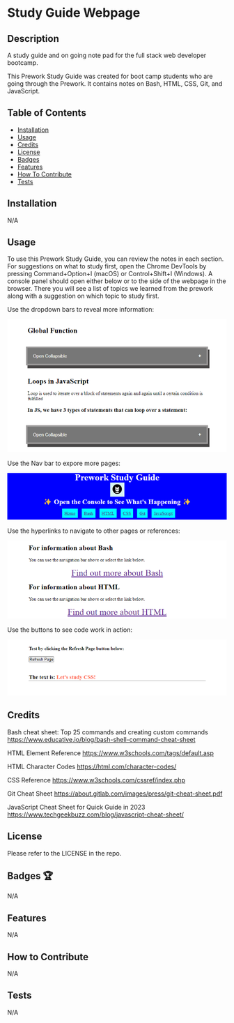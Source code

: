 # Study Guide Webpage

## Description

A study guide and on going note pad for the full stack web developer bootcamp.

This Prework Study Guide was created for boot camp students who are going through the Prework. It contains notes on Bash, HTML, CSS, Git, and JavaScript.

## Table of Contents

- [Installation](#installation)
- [Usage](#usage)
- [Credits](#credits)
- [License](#license)
- [Badges](#badges)
- [Features](#features)
- [How To Contribute](#howtocontribute)
- [Tests](#tests)

## Installation

N/A

## Usage

To use this Prework Study Guide, you can review the notes in each section. For suggestions on what to study first, open the Chrome DevTools by pressing Command+Option+I (macOS) or Control+Shift+I (Windows). A console panel should open either below or to the side of the webpage in the browser. There you will see a list of topics we learned from the prework along with a suggestion on which topic to study first.

Use the dropdown bars to reveal more information:

![alt text](assets/Screenshot1.png)

Use the Nav bar to expore more pages:

![alt text](assets/Screenshot2.png)

Use the hyperlinks to navigate to other pages or references:

![alt text](assets/Screenshot3.png)

Use the buttons to see code work in action:

![alt text](assets/Screenshot4.png)

## Credits

Bash cheat sheet: Top 25 commands and creating custom commands
https://www.educative.io/blog/bash-shell-command-cheat-sheet

HTML Element Reference
https://www.w3schools.com/tags/default.asp

HTML Character Codes
https://html.com/character-codes/

CSS Reference
https://www.w3schools.com/cssref/index.php

Git Cheat Sheet
https://about.gitlab.com/images/press/git-cheat-sheet.pdf

JavaScript Cheat Sheet for Quick Guide in 2023
https://www.techgeekbuzz.com/blog/javascript-cheat-sheet/

## License

Please refer to the LICENSE in the repo.

## Badges 🏆

N/A

## Features

N/A

## How to Contribute

N/A

## Tests

N/A